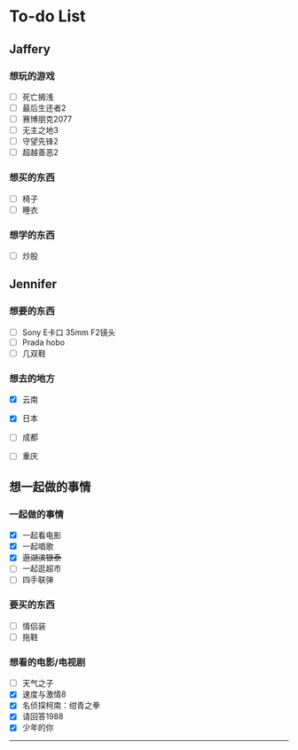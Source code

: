 To-do List
===================================

## Jaffery

### 想玩的游戏
- [ ] 死亡搁浅
- [ ] 最后生还者2
- [ ] 赛博朋克2077
- [ ] 无主之地3
- [ ] 守望先锋2
- [ ] 超越善恶2

### 想买的东西
- [ ] 椅子
- [ ] 睡衣

### 想学的东西
- [ ] 炒股


## Jennifer

### 想要的东西
- [ ] Sony E卡口 35mm F2镜头
- [ ] Prada hobo
- [ ] 几双鞋

### 想去的地方
- [x] 云南
- [x] 日本
- [ ] 成都
- [ ] 重庆


## 想一起做的事情

### 一起做的事情
- [x] 一起看电影
- [x] 一起唱歌
- [x] ~~逛湖滨银泰~~
- [ ] 一起逛超市
- [ ] 四手联弹

### 要买的东西
- [ ] 情侣装
- [ ] 拖鞋

### 想看的电影/电视剧
- [ ] 天气之子
- [x] 速度与激情8
- [x] 名侦探柯南：绀青之拳
- [x] 请回答1988
- [x] 少年的你

--------------------------------